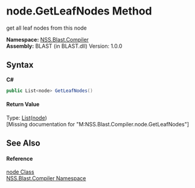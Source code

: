 # node.GetLeafNodes Method 
 

get all leaf nodes from this node

**Namespace:**&nbsp;<a href="N_NSS_Blast_Compiler">NSS.Blast.Compiler</a><br />**Assembly:**&nbsp;BLAST (in BLAST.dll) Version: 1.0.0

## Syntax

**C#**<br />
``` C#
public List<node> GetLeafNodes()
```


#### Return Value
Type: <a href="https://docs.microsoft.com/dotnet/api/system.collections.generic.list-1" target="_blank" rel="noopener noreferrer">List</a>(<a href="T_NSS_Blast_Compiler_node">node</a>)<br />\[Missing <returns> documentation for "M:NSS.Blast.Compiler.node.GetLeafNodes"\]

## See Also


#### Reference
<a href="T_NSS_Blast_Compiler_node">node Class</a><br /><a href="N_NSS_Blast_Compiler">NSS.Blast.Compiler Namespace</a><br />
